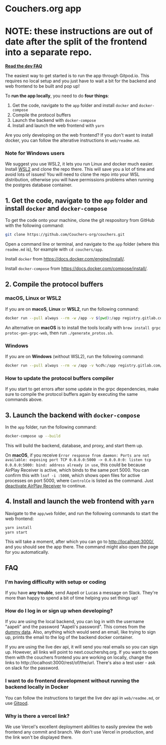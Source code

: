 # Couchers.org app

# NOTE: these instructions are out of date after the split of the frontend into a separate repo.

**[Read the dev FAQ](#faq)**

The easiest way to get started is to run the app through Gitpod.io. This requires no local setup and you just have to wait a bit for the backend and web frontend to be built and pop up!

To **run the app locally**, you need to do **four things**:

1. Get the code, navigate to the `app` folder and install `docker` and `docker-compose`
2. Compile the protocol buffers
3. Launch the backend with `docker-compose`
4. Install and launch the web frontend with `yarn`

Are you only developing on the web frontend? If you don't want to install docker, you can follow the alterative instructions in `web/readme.md`.

### Note for Windows users

We suggest you use WSL2, it lets you run Linux and docker much easier. Install [WSL2](https://docs.microsoft.com/en-us/windows/wsl/install-win10) and clone the repo there. This will save you a lot of time and avoid lots of issues! You will need to clone the repo into your WSL distribution, otherwise you will have permissions problems when running the postgres database container.

## 1. Get the code, navigate to the `app` folder and install `docker` and `docker-compose`

To get the code onto your machine, clone the git respository from GitHub with the following command:

```sh
git clone https://github.com/Couchers-org/couchers.git
```

Open a command line or terminal, and navigate to the `app` folder (where this `readme.md` is), for example with `cd couchers/app`.

Install `docker` from <https://docs.docker.com/engine/install/>.

Install `docker-compose` from <https://docs.docker.com/compose/install/>.


## 2. Compile the protocol buffers

### macOS, Linux or WSL2

If you are on **macoS**, **Linux** or **WSL2**, run the following command:

```sh
docker run --pull always --rm -w /app -v $(pwd):/app registry.gitlab.com/couchers/grpc ./generate_protos.sh
```

An alternative on **macOS** is to install the tools locally with `brew install grpc protoc-gen-grpc-web`, then run `./generate_protos.sh`.

### Windows

If you are on **Windows** (without WSL2), run the following command:

```sh
docker run --pull always --rm -w /app -v %cd%:/app registry.gitlab.com/couchers/grpc sh -c "cat generate_protos.sh | dos2unix | sh"
```

### How to update the protocol buffers compiler

If you start to get errors after some update in the grpc dependencies, make sure to compile the protocol buffers again by executing the same commands above.

## 3. Launch the backend with `docker-compose`

In the `app` folder, run the following command:

```sh
docker-compose up --build
```

This will build the backend, database, and proxy, and start them up.

On **macOS**, if you receive `Error response from daemon: Ports are not available: exposing port TCP 0.0.0.0:5000 -> 0.0.0.0:0: listen tcp 0.0.0.0:5000: bind: address already in use`, this could be because AirPlay Receiver is active, which binds to the same port 5000. You can confirm this with `lsof -i :5000`, which shows open files for active processes on port 5000, where `ControlCe` is listed as the command. Just [deactivate AirPlay Receiver](https://apple.stackexchange.com/questions/431154/controlcenter-app-listens-to-port-5000-tcp-on-monterey-os-is-that-normal-why-d) to continue.

## 4. Install and launch the web frontend with `yarn`

Navigate to the `app/web` folder, and run the following commands to start the web frontend:

```sh
yarn install
yarn start
```

This will take a moment, after which you can go to <http://localhost:3000/>, and you should see the app there. The command might also open the page for you automatically.

## FAQ

### I'm having difficulty with setup or coding

If you have **any trouble**, send Aapeli or Lucas a message on Slack. They're more than happy to spend a bit of time helping you set things up!

### How do I log in or sign up when developing?

If you are using the local backend, you can log in with the username "aapeli" and the password "Aapeli's password". This comes from the [dummy data](https://github.com/Couchers-org/couchers/blob/develop/app/backend/src/data/dummy_users.json). Also, anything which would send an email, like trying to sign up, prints the email to the log of the backend docker container.

If you are using the live dev api, it will send you real emails so you can sign up. However, all links will point to next.couchershq.org. If you want to open them with the couchers frontend you are working on locally, change the links to http://localhost:3000/rest/of/the/url. There's also a test user - ask on slack for the password.

### I want to do frontend development without running the backend locally in Docker

You can follow the instructions to target the live dev api in `web/readme.md`, or use [Gitpod](https://gitpod.io/#https://github.com/Couchers-org/couchers).

### Why is there a vercel link?

We use Vercel's excellent deployment abilities to easily preview the web frontend any commit and branch. We don't use Vercel in production, and the link won't be displayed there.
